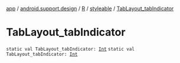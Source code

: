 [app](../../../index.md) / [android.support.design](../../index.md) / [R](../index.md) / [styleable](index.md) / [TabLayout_tabIndicator](./-tab-layout_tab-indicator.md)

# TabLayout_tabIndicator

`static val TabLayout_tabIndicator: `[`Int`](https://kotlinlang.org/api/latest/jvm/stdlib/kotlin/-int/index.html)
`static val TabLayout_tabIndicator: `[`Int`](https://kotlinlang.org/api/latest/jvm/stdlib/kotlin/-int/index.html)
